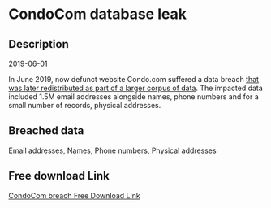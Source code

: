 # CondoCom database leak

## Description

2019-06-01

In June 2019, now defunct website Condo.com suffered a data breach <a href="https://cybernews.com/security/billions-passwords-credentials-leaked-mother-of-all-breaches/" target="_blank" rel="noopener">that was later redistributed as part of a larger corpus of data</a>. The impacted data included 1.5M email addresses alongside names, phone numbers and for a small number of records, physical addresses.

## Breached data

Email addresses, Names, Phone numbers, Physical addresses

## Free download Link

[CondoCom breach Free Download Link](https://link-to.net/1229997/177.11451996955506/dynamic/?r=aHR0cHM6Ly93d3cubWVkaWFmaXJlLmNvbS92aWV3L0ExSUZVYTZVN3JrVmtYOS9jb25kby5jb20vZmlsZQ==)